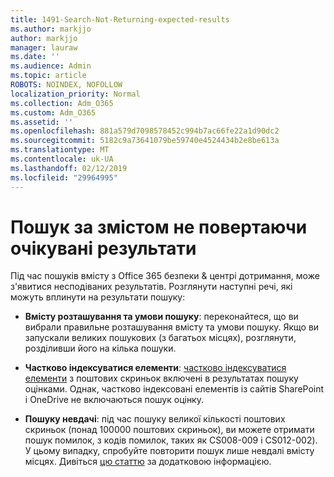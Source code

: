 ```yaml
---
title: 1491-Search-Not-Returning-expected-results
ms.author: markjjo
author: markjjo
manager: lauraw
ms.date: ''
ms.audience: Admin
ms.topic: article
ROBOTS: NOINDEX, NOFOLLOW
localization_priority: Normal
ms.collection: Adm_O365
ms.custom: Adm_O365
ms.assetid: ''
ms.openlocfilehash: 881a579d7098578452c994b7ac66fe22a1d90dc2
ms.sourcegitcommit: 5182c9a73641079be59740e4524434b2e8be613a
ms.translationtype: MT
ms.contentlocale: uk-UA
ms.lasthandoff: 02/12/2019
ms.locfileid: "29964995"
---
```

# <a name="content-search-not-returning-expected-results"></a>Пошук за змістом не повертаючи очікувані результати

Під час пошуків вмісту з Office 365 безпеки & центрі дотримання, може з'явитися несподіваних результатів. Розглянути наступні речі, які можуть вплинути на результати пошуку:

- **Вмісту розташування та умови пошуку**: переконайтеся, що ви вибрали правильне розташування вмісту та умови пошуку. Якщо ви запускали великих пошукових (з багатьох місцях), розглянути, розділивши його на кілька пошуки.

- **Частково індексуватися елементи**: [частково індексуватися елементи](https://docs.microsoft.com/office365/securitycompliance/partially-indexed-items-in-content-search) з поштових скриньок включені в результатах пошуку оцінками. Однак, частково індексовані елементів із сайтів SharePoint і OneDrive не включаються пошук оцінку.

- **Пошуку невдачі**: під час пошуку великої кількості поштових скриньок (понад 100000 поштових скриньок), ви можете отримати пошук помилок, з кодів помилок, таких як CS008-009 і CS012-002). У цьому випадку, спробуйте повторити пошук лише невдалі вмісту місцях. Дивіться [цю статтю](https://docs.microsoft.com/office365/securitycompliance/retry-failed-content-search) за додатковою інформацією.
